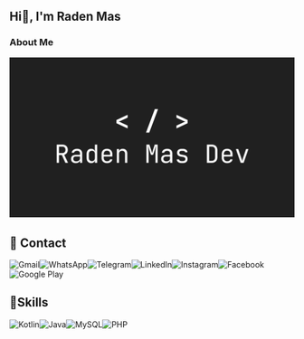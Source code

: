 ## Hi👋, I'm Raden Mas

### About Me
![](images/profile.png)

## 📱 Contact
[<img align="left" alt="Gmail" src="https://img.shields.io/badge/Gmail-D14836?style=for-the-badge&logo=gmail&logoColor=white" />](mailto:radenmas.dev@gmail.com)

[<img align="left" alt="WhatsApp" src="https://img.shields.io/badge/WhatsApp-25D366?style=for-the-badge&logo=whatsapp&logoColor=white" />](https://wa.me/6285298106699/)

[<img align="left" alt="Telegram" src="https://img.shields.io/badge/Telegram-2CA5E0?style=for-the-badge&logo=telegram&logoColor=white" />](https://t.me/RadenMas99/)

[<img align="left" alt="LinkedIn" src="https://img.shields.io/badge/LinkedIn-0077B5?style=for-the-badge&logo=linkedin&logoColor=white" />](https://www.linkedin.com/in/m-sukron-kurniawan/)

[<img align="left" alt="Instagram" src="https://img.shields.io/badge/Instagram-E4405F?style=for-the-badge&logo=instagram&logoColor=white" />](https://www.instagram.com/mas_syukron99/)

[<img align="left" alt="Facebook" src="https://img.shields.io/badge/Facebook-1877F2?style=for-the-badge&logo=facebook&logoColor=white" />](https://web.facebook.com/raden.mas.syukron.99/)

[<img align="left" alt="Google Play" src="https://img.shields.io/badge/Google_Play-414141?style=for-the-badge&logo=google-play&logoColor=white" />](https://play.google.com/store/apps/dev?id=8976645136559076270)
<br>
<br>

## 🚀Skills
<img align="left" alt="Kotlin" src="https://img.shields.io/badge/Kotlin-0095D5?&style=for-the-badge&logo=kotlin&logoColor=white" />

<img align="left" alt="Java" src="https://img.shields.io/badge/Java-ED8B00?style=for-the-badge&logo=java&logoColor=white" />

<img align="left" alt="MySQL" src="https://img.shields.io/badge/MySQL-00000F?style=for-the-badge&logo=mysql&logoColor=white" />

<img align="left" alt="PHP" src="https://img.shields.io/badge/PHP-777BB4?style=for-the-badge&logo=php&logoColor=white" />

<br>
<br>

<!--
**RadenMas6699/RadenMas6699** is a ✨ _special_ ✨ repository because its `README.md` (this file) appears on your GitHub profile.

Here are some ideas to get you started:

- 🔭 I’m currently working on ...
- 🌱 I’m currently learning ...
- 👯 I’m looking to collaborate on ...
- 🤔 I’m looking for help with ...
- 💬 Ask me about ...
- 📫 How to reach me: ...
- 😄 Pronouns: ...
- ⚡ Fun fact: ...
-->
